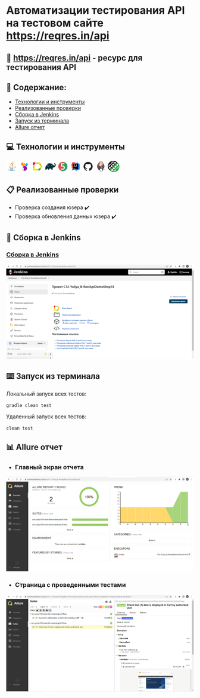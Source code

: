 # Автоматизации тестирования API на тестовом сайте https://reqres.in/api
## :link: <a target="_blank" href="https://reqres.in/api">https://reqres.in/api - ресурс для тестирования API</a>

## :page_with_curl: Содержание:

- <a href="#computer-сode_stack">Технологии и инструменты</a>
- <a href="#clipboard-реализованные-проверки">Реализованные проверки</a>
- <a href="#robot-сборки-в-Jenkins">Сборка в Jenkins</a>
- <a href="#keyboard-запуск-из-терминала">Запуск из терминала</a>
- <a href="#bar_chart-allure-отчет">Allure отчет</a>

## :computer: Технологии и инструменты
<p align="left">
<img width="6%" title="Java" src="images/logo/Java.svg">
<img width="6%" title="Selenide" src="images/logo/Selenide.svg">
<img width="6%" title="Allure Report" src="images/logo/Allure_Report.svg">
<img width="6%" title="Gradle" src="images/logo/Gradle.svg">
<img width="6%" title="JUnit5" src="images/logo/JUnit5.svg">
<img width="6%" title="IntelliJ IDEA" src="images/logo/Intelij_IDEA.svg">
<img width="6%" title="GitHub" src="images/logo/GitHub.svg">
<img width="6%" title="Jenkins" src="images/logo/Jenkins.svg">
<img width="6%" title="Rest Assured" src="images/logo/Rest_assured.png">
</p>

## :clipboard: Реализованные проверки
- Проверка создания юзера :heavy_check_mark:
- Проверка обновления данных юзера :heavy_check_mark:


## :robot: Сборка в Jenkins
### <a target="_blank" href="https://jenkins.autotests.cloud/job/C12-Yuliya_B-RestApiDemoShop18/">Cборка в Jenkins</a>
<p align="center">
<img title="Jenkins Dashboard" src="images/screenshots/jenkins-dashboard.png">
</p>

## :keyboard: Запуск из терминала
Локальный запуск всех тестов:
```
gradle clean test
```
Удаленный запуск всех тестов:
```
clean test
```
  
## :bar_chart: Allure отчет
- ### Главный экран отчета
<p align="center">
<img title="Allure Overview Dashboard" src="images/screenshots/allure-main-page.png">
</p>

- ### Страница с проведенными тестами
<p align="center">
<img title="Allure Test Page" src="images/screenshots/allure-test-page.png">
</p>
